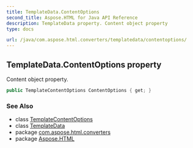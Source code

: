 ```yaml
---
title: TemplateData.ContentOptions
second_title: Aspose.HTML for Java API Reference
description: TemplateData property. Content object property
type: docs

url: /java/com.aspose.html.converters/templatedata/contentoptions/
---
```

## TemplateData.ContentOptions property

Content object property.

```java
public TemplateContentOptions ContentOptions { get; }
```

### See Also

* class [TemplateContentOptions](../../templatecontentoptions/)
* class [TemplateData](../)
* package [com.aspose.html.converters](../../../com.aspose.html.converters/)
* package [Aspose.HTML](../../../)
